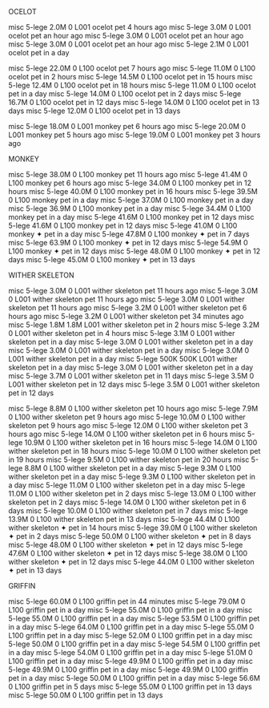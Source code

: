 OCELOT

misc  5-lege    2.0M        0  L001                 ocelot pet                               4 hours ago
misc  5-lege    3.0M        0  L001                 ocelot pet                               an hour ago
misc  5-lege    3.0M        0  L001                 ocelot pet                               an hour ago
misc  5-lege    3.0M        0  L001                 ocelot pet                               an hour ago
misc  5-lege    2.1M        0  L001                 ocelot pet                               in a day

misc  5-lege   22.0M        0  L100                 ocelot pet                               7 hours ago
misc  5-lege   11.0M        0  L100                 ocelot pet                               in 2 hours
misc  5-lege   14.5M        0  L100                 ocelot pet                               in 15 hours
misc  5-lege   12.4M        0  L100                 ocelot pet                               in 18 hours
misc  5-lege   11.0M        0  L100                 ocelot pet                               in a day
misc  5-lege   14.0M        0  L100                 ocelot pet                               in 2 days
misc  5-lege   16.7M        0  L100                 ocelot pet                               in 12 days
misc  5-lege   14.0M        0  L100                 ocelot pet                               in 13 days
misc  5-lege   12.0M        0  L100                 ocelot pet                               in 13 days

misc  5-lege   18.0M        0  L001                 monkey pet                               6 hours ago
misc  5-lege   20.0M        0  L001                 monkey pet                               5 hours ago
misc  5-lege   19.0M        0  L001                 monkey pet                               3 hours ago

MONKEY

misc  5-lege   38.0M        0  L100                 monkey pet                               11 hours ago
misc  5-lege   41.4M        0  L100                 monkey pet                               6 hours ago
misc  5-lege   34.0M        0  L100                 monkey pet                               in 12 hours
misc  5-lege   40.0M        0  L100                 monkey pet                               in 16 hours
misc  5-lege   39.5M        0  L100                 monkey pet                               in a day
misc  5-lege   37.0M        0  L100                 monkey pet                               in a day
misc  5-lege   36.9M        0  L100                 monkey pet                               in a day
misc  5-lege   34.4M        0  L100                 monkey pet                               in a day
misc  5-lege   41.6M        0  L100                 monkey pet                               in 12 days
misc  5-lege   41.6M        0  L100                 monkey pet                               in 12 days
misc  5-lege   41.0M        0  L100                 monkey ✦ pet                             in a day
misc  5-lege   47.8M        0  L100                 monkey ✦ pet                             in 7 days
misc  5-lege   63.9M        0  L100                 monkey ✦ pet                             in 12 days
misc  5-lege   54.9M        0  L100                 monkey ✦ pet                             in 12 days
misc  5-lege   48.0M        0  L100                 monkey ✦ pet                             in 12 days
misc  5-lege   45.0M        0  L100                 monkey ✦ pet                             in 13 days

WITHER SKELETON

misc  5-lege    3.0M        0  L001                 wither skeleton pet                      11 hours ago
misc  5-lege    3.0M        0  L001                 wither skeleton pet                      11 hours ago
misc  5-lege    3.0M        0  L001                 wither skeleton pet                      11 hours ago
misc  5-lege    3.2M        0  L001                 wither skeleton pet                      6 hours ago
misc  5-lege    3.2M        0  L001                 wither skeleton pet                      34 minutes ago
misc  5-lege    1.8M     1.8M  L001                 wither skeleton pet                      in 2 hours
misc  5-lege    3.2M        0  L001                 wither skeleton pet                      in 4 hours
misc  5-lege    3.1M        0  L001                 wither skeleton pet                      in a day
misc  5-lege    3.0M        0  L001                 wither skeleton pet                      in a day
misc  5-lege    3.0M        0  L001                 wither skeleton pet                      in a day
misc  5-lege    3.0M        0  L001                 wither skeleton pet                      in a day
misc  5-lege    500K     500K  L001                 wither skeleton pet                      in a day
misc  5-lege    3.0M        0  L001                 wither skeleton pet                      in a day
misc  5-lege    3.7M        0  L001                 wither skeleton pet                      in 11 days
misc  5-lege    3.5M        0  L001                 wither skeleton pet                      in 12 days
misc  5-lege    3.5M        0  L001                 wither skeleton pet                      in 12 days

misc  5-lege    8.8M        0  L100                 wither skeleton pet                      10 hours ago
misc  5-lege    7.9M        0  L100                 wither skeleton pet                      9 hours ago
misc  5-lege   10.0M        0  L100                 wither skeleton pet                      9 hours ago
misc  5-lege   12.0M        0  L100                 wither skeleton pet                      3 hours ago
misc  5-lege   14.0M        0  L100                 wither skeleton pet                      in 6 hours
misc  5-lege   10.9M        0  L100                 wither skeleton pet                      in 16 hours
misc  5-lege   14.0M        0  L100                 wither skeleton pet                      in 18 hours
misc  5-lege   10.0M        0  L100                 wither skeleton pet                      in 19 hours
misc  5-lege    9.5M        0  L100                 wither skeleton pet                      in 20 hours
misc  5-lege    8.8M        0  L100                 wither skeleton pet                      in a day
misc  5-lege    9.3M        0  L100                 wither skeleton pet                      in a day
misc  5-lege    9.3M        0  L100                 wither skeleton pet                      in a day
misc  5-lege   11.0M        0  L100                 wither skeleton pet                      in a day
misc  5-lege   11.0M        0  L100                 wither skeleton pet                      in 2 days
misc  5-lege   13.0M        0  L100                 wither skeleton pet                      in 2 days
misc  5-lege   14.0M        0  L100                 wither skeleton pet                      in 6 days
misc  5-lege   10.0M        0  L100                 wither skeleton pet                      in 7 days
misc  5-lege   13.9M        0  L100                 wither skeleton pet                      in 13 days
misc  5-lege   44.4M        0  L100                 wither skeleton ✦ pet                    in 14 hours
misc  5-lege   39.0M        0  L100                 wither skeleton ✦ pet                    in 2 days
misc  5-lege   50.0M        0  L100                 wither skeleton ✦ pet                    in 8 days
misc  5-lege   48.0M        0  L100                 wither skeleton ✦ pet                    in 12 days
misc  5-lege   47.6M        0  L100                 wither skeleton ✦ pet                    in 12 days
misc  5-lege   38.0M        0  L100                 wither skeleton ✦ pet                    in 12 days
misc  5-lege   44.0M        0  L100                 wither skeleton ✦ pet                    in 13 days

GRIFFIN

misc  5-lege   60.0M        0  L100                 griffin pet                              in 44 minutes
misc  5-lege   79.0M        0  L100                 griffin pet                              in a day
misc  5-lege   55.0M        0  L100                 griffin pet                              in a day
misc  5-lege   55.0M        0  L100                 griffin pet                              in a day
misc  5-lege   53.5M        0  L100                 griffin pet                              in a day
misc  5-lege   64.0M        0  L100                 griffin pet                              in a day
misc  5-lege   55.0M        0  L100                 griffin pet                              in a day
misc  5-lege   52.0M        0  L100                 griffin pet                              in a day
misc  5-lege   50.0M        0  L100                 griffin pet                              in a day
misc  5-lege   54.5M        0  L100                 griffin pet                              in a day
misc  5-lege   54.0M        0  L100                 griffin pet                              in a day
misc  5-lege   51.0M        0  L100                 griffin pet                              in a day
misc  5-lege   49.9M        0  L100                 griffin pet                              in a day
misc  5-lege   49.9M        0  L100                 griffin pet                              in a day
misc  5-lege   49.9M        0  L100                 griffin pet                              in a day
misc  5-lege   50.0M        0  L100                 griffin pet                              in a day
misc  5-lege   56.6M        0  L100                 griffin pet                              in 5 days
misc  5-lege   55.0M        0  L100                 griffin pet                              in 13 days
misc  5-lege   50.0M        0  L100                 griffin pet                              in 13 days
